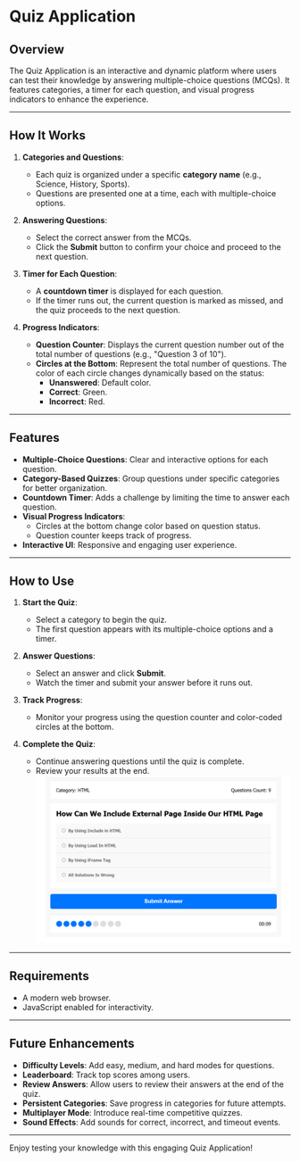 # Quiz Application

## Overview
The Quiz Application is an interactive and dynamic platform where users can test their knowledge by answering multiple-choice questions (MCQs). It features categories, a timer for each question, and visual progress indicators to enhance the experience.

---

## How It Works

1. **Categories and Questions**:
   - Each quiz is organized under a specific **category name** (e.g., Science, History, Sports).
   - Questions are presented one at a time, each with multiple-choice options.

2. **Answering Questions**:
   - Select the correct answer from the MCQs.
   - Click the **Submit** button to confirm your choice and proceed to the next question.

3. **Timer for Each Question**:
   - A **countdown timer** is displayed for each question.
   - If the timer runs out, the current question is marked as missed, and the quiz proceeds to the next question.

4. **Progress Indicators**:
   - **Question Counter**: Displays the current question number out of the total number of questions (e.g., "Question 3 of 10").
   - **Circles at the Bottom**: Represent the total number of questions. The color of each circle changes dynamically based on the status:
     - **Unanswered**: Default color.
     - **Correct**: Green.
     - **Incorrect**: Red.

---

## Features

- **Multiple-Choice Questions**: Clear and interactive options for each question.
- **Category-Based Quizzes**: Group questions under specific categories for better organization.
- **Countdown Timer**: Adds a challenge by limiting the time to answer each question.
- **Visual Progress Indicators**:
  - Circles at the bottom change color based on question status.
  - Question counter keeps track of progress.
- **Interactive UI**: Responsive and engaging user experience.

---

## How to Use

1. **Start the Quiz**:
   - Select a category to begin the quiz.
   - The first question appears with its multiple-choice options and a timer.

2. **Answer Questions**:
   - Select an answer and click **Submit**.
   - Watch the timer and submit your answer before it runs out.

3. **Track Progress**:
   - Monitor your progress using the question counter and color-coded circles at the bottom.

4. **Complete the Quiz**:
   - Continue answering questions until the quiz is complete.
   - Review your results at the end.
![Using](quiz.png)
---

## Requirements
- A modern web browser.
- JavaScript enabled for interactivity.

---

## Future Enhancements

- **Difficulty Levels**: Add easy, medium, and hard modes for questions.
- **Leaderboard**: Track top scores among users.
- **Review Answers**: Allow users to review their answers at the end of the quiz.
- **Persistent Categories**: Save progress in categories for future attempts.
- **Multiplayer Mode**: Introduce real-time competitive quizzes.
- **Sound Effects**: Add sounds for correct, incorrect, and timeout events.

---

Enjoy testing your knowledge with this engaging Quiz Application!

